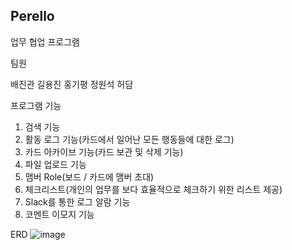 Perello
-
업무 협업 프로그램

팀원

배진관
길용진
홍기평
정원석
허담

프로그램 기능
1. 검색 기능
2. 활동 로그 기능(카드에서 일어난 모든 행동들에 대한 로그)
3. 카드 아카이브 기능(카드 보관 및 삭제 기능)
4. 파일 업로드 기능
5. 맴버 Role(보드 / 카드에 맴버 초대)
6. 체크리스트(개인의 업무를 보다 효율적으로 체크하기 위한 리스트 제공)
7. Slack를 통한 로그 알람 기능
8. 코멘트 이모지 기능


ERD
![image](https://github.com/user-attachments/assets/3355f18a-7149-4b09-94cb-0b4c16dff4bf)
